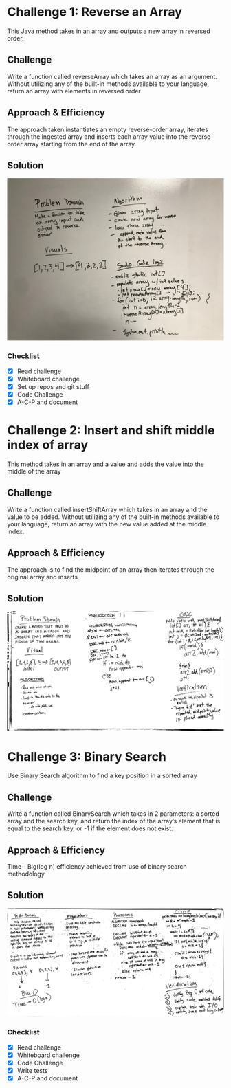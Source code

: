 # Challenge 1: Reverse an Array
This Java method takes in an array and outputs a new array in reversed order.

## Challenge
Write a function called reverseArray which takes an array as an argument. Without utilizing any of the built-in methods available to your language, return an array with elements in reversed order.

## Approach & Efficiency
The approach taken instantiates an empty reverse-order array, iterates through the ingested array and inserts each array value into the reverse-order array starting from the end of the array.

## Solution
![Code Challenge 1](assets/401-cc1-wb.JPG)

### Checklist

- [x] Read challenge
- [x] Whiteboard challenge
- [x] Set up repos and git stuff
- [x] Code Challenge
- [x] A-C-P and document

# Challenge 2: Insert and shift middle index of array
This method takes in an array and a value and adds the value into the middle of the array

## Challenge
Write a function called insertShiftArray which takes in an array and the value to be added. Without utilizing any of the built-in methods available to your language, return an array with the new value added at the middle index.

## Approach & Efficiency
The approach is to find the midpoint of an array then iterates through the original array and inserts

## Solution
![Code Challenge 2](assets/401-cc2-wb.JPG)

# Challenge 3: Binary Search
Use Binary Search algorithm to find a key position in a sorted array

## Challenge
Write a function called BinarySearch which takes in 2 parameters: a sorted array and the search key, and return the index of the array’s element that is equal to the search key, or -1 if the element does not exist.

## Approach & Efficiency
Time - Big(log n) efficiency achieved from use of binary search methodology

## Solution
![Code Challenge 3](assets/401-cc3-wb.JPG)

### Checklist

- [x] Read challenge
- [x] Whiteboard challenge
- [x] Code Challenge
- [x] Write tests
- [x] A-C-P and document